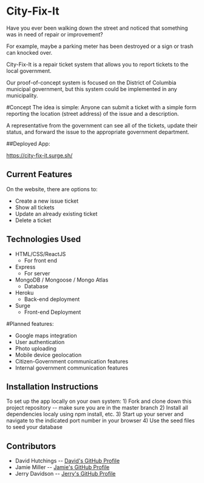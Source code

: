 # City-Fix-It 
Have you ever been walking down the street and noticed that something was in need of repair or improvement?  

For example, maybe a parking meter has been destroyed or a sign or trash can knocked over.

City-Fix-It is a repair ticket system that allows you to report tickets to the local government. 

Our proof-of-concept system is focused on the District of Columbia municipal government, but this system could be implemented in any municipality. 

#Concept
The idea is simple: Anyone can submit a ticket with a simple form reporting the location (street address) of the issue and a description.

A representative from the government can see all of the tickets, update their status, and forward the issue to the appropriate government department. 

##Deployed App:

https://city-fix-it.surge.sh/


## Current Features
On the website, there are options to:
- Create a new issue ticket
- Show all tickets
- Update an already existing ticket
- Delete a ticket

## Technologies Used
- HTML/CSS/ReactJS
  - For front end
- Express
  - For server
- MongoDB / Mongoose / Mongo Atlas
  - Database
- Heroku
  - Back-end deployment
- Surge
  - Front-end Deployment

#Planned features:
-  Google maps integration 
-  User authentication 
-  Photo uploading
-  Mobile device geolocation
-  Citizen-Government communication features
-  Internal government communication features

## Installation Instructions
To set up the app locally on your own system:
    1) Fork and clone down this project repository -- make sure you are in the master branch
    2) Install all dependencies localy using npm install, etc.
    3) Start up your server and navigate to the indicated port number in your browser
    4) Use the seed files to seed your database

## Contributors
- David Hutchings -- [David's GitHub Profile](https://git.generalassemb.ly/DJHUTCHINGS)
- Jamie Miller -- [Jamie's GitHub Profile](https://git.generalassemb.ly/jamiemiller8)
- Jerry Davidson -- [Jerry's GitHub Profile](https://git.generalassemb.ly/Jwilld)

